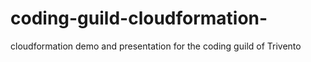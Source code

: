 # coding-guild-cloudformation-
cloudformation demo and presentation for the coding guild of Trivento
